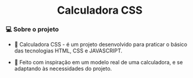 <h1 align="center">Calculadora CSS</h1>

### 💻 Sobre o projeto

- 📝 Calculadora CSS - é um projeto desenvolvido para praticar o básico das tecnologias HTML, CSS e JAVASCRIPT.

- 📝 Feito com inspiração em um modelo real de uma calculadora, e se adaptando às necessidades do projeto.
